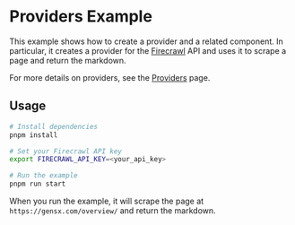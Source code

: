 # Providers Example

This example shows how to create a provider and a related component. In particular, it creates a provider for the [Firecrawl](https://www.firecrawl.dev/) API and uses it to scrape a page and return the markdown.

For more details on providers, see the [Providers](https://gensx.com/concepts/providers) page.

## Usage

```bash
# Install dependencies
pnpm install

# Set your Firecrawl API key
export FIRECRAWL_API_KEY=<your_api_key>

# Run the example
pnpm run start
```

When you run the example, it will scrape the page at `https://gensx.com/overview/` and return the markdown.
